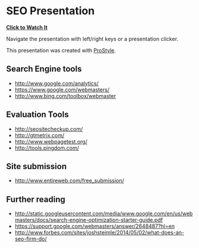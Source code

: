 # SEO Presentation

**[Click to Watch It](http://GaryChamberlain.com/SEO)**


Navigate the presentation with left/right keys or a presentation clicker.

This presentation was created with [ProStyle](http://prostyle.io).

## Search Engine tools
* http://www.google.com/analytics/
* https://www.google.com/webmasters/
* http://www.bing.com/toolbox/webmaster

## Evaluation Tools
* http://seositecheckup.com/
* http://gtmetrix.com/
* http://www.webpagetest.org/
* http://tools.pingdom.com/

## Site submission
* http://www.entireweb.com/free_submission/

## Further reading
* http://static.googleusercontent.com/media/www.google.com/en/us/webmasters/docs/search-engine-optimization-starter-guide.pdf
* https://support.google.com/webmasters/answer/2648487?hl=en
* http://www.forbes.com/sites/joshsteimle/2014/05/02/what-does-an-seo-firm-do/
